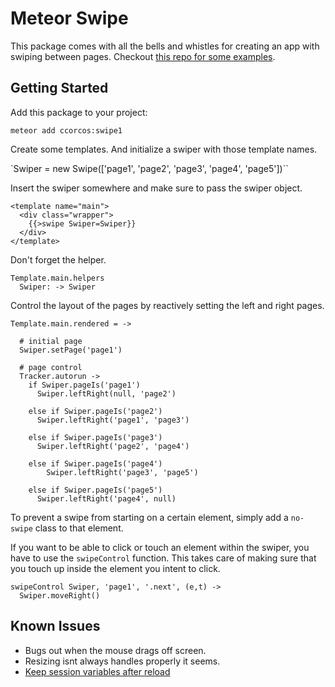 # Meteor Swipe

This package comes with all the bells and whistles for creating an app with swiping
between pages. Checkout [this repo for some examples](https://github.com/ccorcos/meteor-swipe-examples).


## Getting Started

Add this package to your project:

```
meteor add ccorcos:swipe1
```

Create some templates. And initialize a swiper with those template names.

`Swiper = new Swipe(['page1', 'page2', 'page3', 'page4', 'page5'])``

Insert the swiper somewhere and make sure to pass the swiper object.

```
<template name="main">
  <div class="wrapper">
    {{>swipe Swiper=Swiper}}
  </div>
</template>
```

Don't forget the helper.

```
Template.main.helpers
  Swiper: -> Swiper
```

Control the layout of the pages by reactively setting the left and right
pages.

```
Template.main.rendered = ->

  # initial page
  Swiper.setPage('page1')

  # page control
  Tracker.autorun ->
    if Swiper.pageIs('page1')
      Swiper.leftRight(null, 'page2')

    else if Swiper.pageIs('page2')
      Swiper.leftRight('page1', 'page3')

    else if Swiper.pageIs('page3')
      Swiper.leftRight('page2', 'page4')

    else if Swiper.pageIs('page4')
        Swiper.leftRight('page3', 'page5')

    else if Swiper.pageIs('page5')
      Swiper.leftRight('page4', null)
```

To prevent a swipe from starting on a certain element, simply add a `no-swipe`
class to that element.

If you want to be able to click or touch an element within the swiper, you have
to use the `swipeControl` function. This takes care of making sure that you
touch up inside the element you intent to click.

```
swipeControl Swiper, 'page1', '.next', (e,t) ->
  Swiper.moveRight()
```


## Known Issues
- Bugs out when the mouse drags off screen.
- Resizing isnt always handles properly it seems.
- [Keep session variables after reload](https://github.com/meteor/meteor/blob/d477c8d03bb078f7e8e85dbe4b51db7ae5689573/packages/session/session.js)
